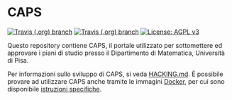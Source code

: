 # CAPS
[![Travis (.org) branch](https://img.shields.io/travis/unipisa/caps/master?label=master)](https://travis-ci.org/github/Unipisa/caps/) [![Travis (.org) branch](https://img.shields.io/travis/unipisa/caps/develop?label=develop)](https://travis-ci.org/github/Unipisa/caps/) [![License: AGPL v3](https://img.shields.io/badge/License-AGPL%20v3-blue.svg)](https://www.gnu.org/licenses/agpl-3.0)

Questo repository contiene CAPS, il portale utilizzato per sottomettere ed approvare i piani di studio
presso il Dipartimento di Matematica, Università di Pisa.

Per informazioni sullo sviluppo di CAPS, si veda [HACKING.md](HACKING.md). È possibile provare 
ad utilizzare CAPS anche tramite le immagini [Docker](https://hub.docker.com/r/getcaps/caps), 
per cui sono disponibile [istruzioni specifiche](https://github.com/Unipisa/caps/blob/develop/docker/README.md). 

